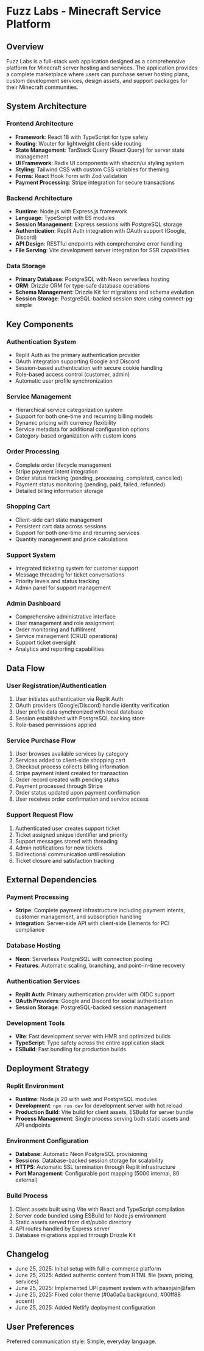 # Fuzz Labs - Minecraft Service Platform

## Overview

Fuzz Labs is a full-stack web application designed as a comprehensive platform for Minecraft server hosting and services. The application provides a complete marketplace where users can purchase server hosting plans, custom development services, design assets, and support packages for their Minecraft communities.

## System Architecture

### Frontend Architecture
- **Framework**: React 18 with TypeScript for type safety
- **Routing**: Wouter for lightweight client-side routing
- **State Management**: TanStack Query (React Query) for server state management
- **UI Framework**: Radix UI components with shadcn/ui styling system
- **Styling**: Tailwind CSS with custom CSS variables for theming
- **Forms**: React Hook Form with Zod validation
- **Payment Processing**: Stripe integration for secure transactions

### Backend Architecture
- **Runtime**: Node.js with Express.js framework
- **Language**: TypeScript with ES modules
- **Session Management**: Express sessions with PostgreSQL storage
- **Authentication**: Replit Auth integration with OAuth support (Google, Discord)
- **API Design**: RESTful endpoints with comprehensive error handling
- **File Serving**: Vite development server integration for SSR capabilities

### Data Storage
- **Primary Database**: PostgreSQL with Neon serverless hosting
- **ORM**: Drizzle ORM for type-safe database operations
- **Schema Management**: Drizzle Kit for migrations and schema evolution
- **Session Storage**: PostgreSQL-backed session store using connect-pg-simple

## Key Components

### Authentication System
- Replit Auth as the primary authentication provider
- OAuth integration supporting Google and Discord
- Session-based authentication with secure cookie handling
- Role-based access control (customer, admin)
- Automatic user profile synchronization

### Service Management
- Hierarchical service categorization system
- Support for both one-time and recurring billing models
- Dynamic pricing with currency flexibility
- Service metadata for additional configuration options
- Category-based organization with custom icons

### Order Processing
- Complete order lifecycle management
- Stripe payment intent integration
- Order status tracking (pending, processing, completed, cancelled)
- Payment status monitoring (pending, paid, failed, refunded)
- Detailed billing information storage

### Shopping Cart
- Client-side cart state management
- Persistent cart data across sessions
- Support for both one-time and recurring services
- Quantity management and price calculations

### Support System
- Integrated ticketing system for customer support
- Message threading for ticket conversations
- Priority levels and status tracking
- Admin panel for support management

### Admin Dashboard
- Comprehensive administrative interface
- User management and role assignment
- Order monitoring and fulfillment
- Service management (CRUD operations)
- Support ticket oversight
- Analytics and reporting capabilities

## Data Flow

### User Registration/Authentication
1. User initiates authentication via Replit Auth
2. OAuth providers (Google/Discord) handle identity verification
3. User profile data synchronized with local database
4. Session established with PostgreSQL backing store
5. Role-based permissions applied

### Service Purchase Flow
1. User browses available services by category
2. Services added to client-side shopping cart
3. Checkout process collects billing information
4. Stripe payment intent created for transaction
5. Order record created with pending status
6. Payment processed through Stripe
7. Order status updated upon payment confirmation
8. User receives order confirmation and service access

### Support Request Flow
1. Authenticated user creates support ticket
2. Ticket assigned unique identifier and priority
3. Support messages stored with threading
4. Admin notifications for new tickets
5. Bidirectional communication until resolution
6. Ticket closure and satisfaction tracking

## External Dependencies

### Payment Processing
- **Stripe**: Complete payment infrastructure including payment intents, customer management, and subscription handling
- **Integration**: Server-side API with client-side Elements for PCI compliance

### Database Hosting
- **Neon**: Serverless PostgreSQL with connection pooling
- **Features**: Automatic scaling, branching, and point-in-time recovery

### Authentication Services
- **Replit Auth**: Primary authentication provider with OIDC support
- **OAuth Providers**: Google and Discord for social authentication
- **Session Storage**: PostgreSQL-backed session management

### Development Tools
- **Vite**: Fast development server with HMR and optimized builds
- **TypeScript**: Type safety across the entire application stack
- **ESBuild**: Fast bundling for production builds

## Deployment Strategy

### Replit Environment
- **Runtime**: Node.js 20 with web and PostgreSQL modules
- **Development**: `npm run dev` for development server with hot reload
- **Production Build**: Vite build for client assets, ESBuild for server bundle
- **Process Management**: Single process serving both static assets and API endpoints

### Environment Configuration
- **Database**: Automatic Neon PostgreSQL provisioning
- **Sessions**: Database-backed session storage for scalability
- **HTTPS**: Automatic SSL termination through Replit infrastructure
- **Port Management**: Configurable port mapping (5000 internal, 80 external)

### Build Process
1. Client assets built using Vite with React and TypeScript compilation
2. Server code bundled using ESBuild for Node.js environment
3. Static assets served from dist/public directory
4. API routes handled by Express server
5. Database migrations applied through Drizzle Kit

## Changelog

- June 25, 2025: Initial setup with full e-commerce platform
- June 25, 2025: Added authentic content from HTML file (team, pricing, services)
- June 25, 2025: Implemented UPI payment system with arhaanjain@fam
- June 25, 2025: Fixed color theme (#0a0a0a background, #00ff88 accent)
- June 25, 2025: Added Netlify deployment configuration

## User Preferences

Preferred communication style: Simple, everyday language.